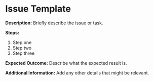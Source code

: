 # Issue Template

**Description:**
Briefly describe the issue or task.

**Steps:**
1. Step one
2. Step two
3. Step three

**Expected Outcome:**
Describe what the expected result is.

**Additional Information:**
Add any other details that might be relevant.

